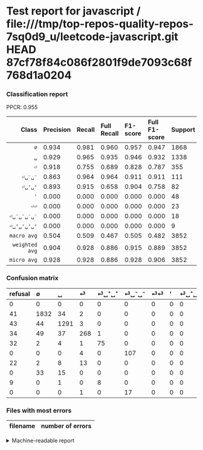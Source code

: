 # Test report for javascript / file:///tmp/top-repos-quality-repos-7sq0d9_u/leetcode-javascript.git HEAD 87cf78f84c086f2801f9de7093c68f768d1a0204

### Classification report

PPCR: 0.955

| Class | Precision | Recall | Full Recall | F1-score | Full F1-score | Support | Full Support | PPCR |
|------:|:----------|:-------|:------------|:---------|:---------|:--------|:-------------|:-----|
| `∅` | 0.934| 0.981| 0.960| 0.957| 0.947| 1868| 1909| 0.979 |
| `␣` | 0.929| 0.965| 0.935| 0.946| 0.932| 1338| 1381| 0.969 |
| `⏎` | 0.918| 0.755| 0.689| 0.828| 0.787| 355| 389| 0.913 |
| `⏎␣⁻␣⁻` | 0.863| 0.964| 0.964| 0.911| 0.911| 111| 111| 1.000 |
| `⏎␣⁺␣⁺` | 0.893| 0.915| 0.658| 0.904| 0.758| 82| 114| 0.719 |
| `'` | 0.000| 0.000| 0.000| 0.000| 0.000| 48| 48| 1.000 |
| `⏎⏎` | 0.000| 0.000| 0.000| 0.000| 0.000| 23| 45| 0.511 |
| `⏎␣⁻␣⁻␣⁻␣⁻` | 0.000| 0.000| 0.000| 0.000| 0.000| 18| 18| 1.000 |
| `⏎␣⁺␣⁺␣⁺␣⁺` | 0.000| 0.000| 0.000| 0.000| 0.000| 9| 18| 0.500 |
| `macro avg` | 0.504| 0.509| 0.467| 0.505| 0.482| 3852| 4033| 0.955 |
| `weighted avg` | 0.904| 0.928| 0.886| 0.915| 0.889| 3852| 4033| 0.955 |
| `micro avg` | 0.928| 0.928| 0.886| 0.928| 0.906| 3852| 4033| 0.955 |

### Confusion matrix

|refusal|  ∅| ␣| ⏎| ⏎␣⁺␣⁺| ⏎␣⁻␣⁻| ⏎⏎| '| ⏎␣⁺␣⁺␣⁺␣⁺| ⏎␣⁻␣⁻␣⁻␣⁻| 
|:---|:---|:---|:---|:---|:---|:---|:---|:---|:---|
|0 |0 |0 |0 |0 |0 |0 |0 |0 |0 |
|41 |1832 |34 |2 |0 |0 |0 |0 |0 |0 |
|43 |44 |1291 |3 |0 |0 |0 |0 |0 |0 |
|34 |49 |37 |268 |1 |0 |0 |0 |0 |0 |
|32 |2 |4 |1 |75 |0 |0 |0 |0 |0 |
|0 |0 |0 |4 |0 |107 |0 |0 |0 |0 |
|22 |2 |8 |13 |0 |0 |0 |0 |0 |0 |
|0 |33 |15 |0 |0 |0 |0 |0 |0 |0 |
|9 |0 |1 |0 |8 |0 |0 |0 |0 |0 |
|0 |0 |0 |1 |0 |17 |0 |0 |0 |0 |

### Files with most errors

| filename | number of errors|
|:----:|:-----|

<details>
    <summary>Machine-readable report</summary>
```json
{
  "cl_report": {"\u0027": {"f1-score": 0.0, "precision": 0.0, "recall": 0.0, "support": 48}, "macro avg": {"f1-score": 0.5050922896179918, "precision": 0.5040096274210016, "recall": 0.5087920759839614, "support": 3852}, "micro avg": {"f1-score": 0.927570093457944, "precision": 0.927570093457944, "recall": 0.927570093457944, "support": 3852}, "weighted avg": {"f1-score": 0.9145123662561113, "precision": 0.9038812038264529, "recall": 0.927570093457944, "support": 3852}, "\u2205": {"f1-score": 0.9566579634464752, "precision": 0.9337410805300713, "recall": 0.9807280513918629, "support": 1868}, "\u23ce": {"f1-score": 0.8284389489953632, "precision": 0.9178082191780822, "recall": 0.7549295774647887, "support": 355}, "\u23ce\u23ce": {"f1-score": 0.0, "precision": 0.0, "recall": 0.0, "support": 23}, "\u23ce\u2423\u207a\u2423\u207a": {"f1-score": 0.9036144578313253, "precision": 0.8928571428571429, "recall": 0.9146341463414634, "support": 82}, "\u23ce\u2423\u207a\u2423\u207a\u2423\u207a\u2423\u207a": {"f1-score": 0.0, "precision": 0.0, "recall": 0.0, "support": 9}, "\u23ce\u2423\u207b\u2423\u207b": {"f1-score": 0.9106382978723404, "precision": 0.8629032258064516, "recall": 0.963963963963964, "support": 111}, "\u23ce\u2423\u207b\u2423\u207b\u2423\u207b\u2423\u207b": {"f1-score": 0.0, "precision": 0.0, "recall": 0.0, "support": 18}, "\u2423": {"f1-score": 0.9464809384164222, "precision": 0.9287769784172661, "recall": 0.9648729446935725, "support": 1338}},
  "cl_report_full": {"\u0027": {"f1-score": 0.0, "precision": 0.0, "recall": 0.0, "support": 48}, "macro avg": {"f1-score": 0.48151232268011385, "precision": 0.5040096274210016, "recall": 0.4672554772916151, "support": 4033}, "micro avg": {"f1-score": 0.906277742549144, "precision": 0.927570093457944, "recall": 0.885940986858418, "support": 4033}, "weighted avg": {"f1-score": 0.8894970906573807, "precision": 0.8975323827266687, "recall": 0.885940986858418, "support": 4033}, "\u2205": {"f1-score": 0.9465254456212865, "precision": 0.9337410805300713, "recall": 0.9596647459402828, "support": 1909}, "\u23ce": {"f1-score": 0.7870778267254038, "precision": 0.9178082191780822, "recall": 0.6889460154241646, "support": 389}, "\u23ce\u23ce": {"f1-score": 0.0, "precision": 0.0, "recall": 0.0, "support": 45}, "\u23ce\u2423\u207a\u2423\u207a": {"f1-score": 0.7575757575757577, "precision": 0.8928571428571429, "recall": 0.6578947368421053, "support": 114}, "\u23ce\u2423\u207a\u2423\u207a\u2423\u207a\u2423\u207a": {"f1-score": 0.0, "precision": 0.0, "recall": 0.0, "support": 18}, "\u23ce\u2423\u207b\u2423\u207b": {"f1-score": 0.9106382978723404, "precision": 0.8629032258064516, "recall": 0.963963963963964, "support": 111}, "\u23ce\u2423\u207b\u2423\u207b\u2423\u207b\u2423\u207b": {"f1-score": 0.0, "precision": 0.0, "recall": 0.0, "support": 18}, "\u2423": {"f1-score": 0.931793576326236, "precision": 0.9287769784172661, "recall": 0.9348298334540188, "support": 1381}},
  "ppcr": 0.9551202578725515
}
```
</details>
